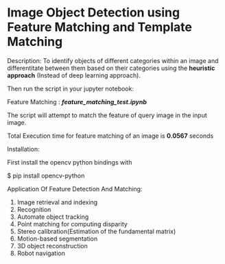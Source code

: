 # Image Object Detection using Feature Matching and Template Matching

Description: To identify objects of different categories within an image and differentitate between them based on their categories using the <b>heuristic approach</b> (Instead of deep learning approach).

Then run the script in your jupyter notebook:

Feature Matching : <b><i>feature_matching_test.ipynb</i></b>

The script will attempt to match the feature of query image in the input image.

Total Execution time for feature matching of an image is <b>0.0567</b> seconds

Installation:

First install the opencv python bindings with

$ pip install opencv-python

Application Of Feature Detection And Matching:

<ol>
	<li>Image retrieval and indexing</li>
	<li>Recognition</li>
	<li>Automate object tracking</li>
    <li>Point matching for computing disparity</li>
    <li>Stereo calibration(Estimation of the fundamental matrix)</li>
    <li>Motion-based segmentation</li>
    <li>3D object reconstruction</li>
    <li>Robot navigation</li>
</ol>
